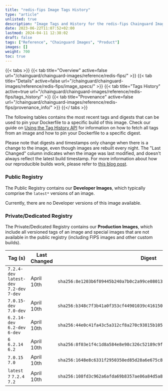 ```yaml
---
title: "redis-fips Image Tags History"
type: "article"
unlisted: true
description: "Image Tags and History for the redis-fips Chainguard Image"
date: 2023-06-22T11:07:52+02:00
lastmod: 2024-04-11 12:38:02
draft: false
tags: ["Reference", "Chainguard Images", "Product"]
images: []
weight: 700
toc: true
---
```


{{< tabs >}}
{{< tab title="Overview" active=false url="/chainguard/chainguard-images/reference/redis-fips/" >}}
{{< tab title="Details" active=false url="/chainguard/chainguard-images/reference/redis-fips/image_specs/" >}}
{{< tab title="Tags History" active=true url="/chainguard/chainguard-images/reference/redis-fips/tags_history/" >}}
{{< tab title="Provenance" active=false url="/chainguard/chainguard-images/reference/redis-fips/provenance_info/" >}}
{{</ tabs >}}

The following tables contains the most recent tags and digests that can be used to pin your Dockerfile to a specific build of this image. Check our guide on [Using the Tag History API](/chainguard/chainguard-images/using-the-tag-history-api/) for information on how to fetch all tags from an image and how to pin your Dockerfile to a specific digest.

Please note that digests and timestamps only change when there is a change to the image, even though images are rebuilt every night. The "Last Changed" column indicates when the image was last modified, and doesn't always reflect the latest build timestamp. For more information about how our reproducible builds work, please refer to [this blog post](https://www.chainguard.dev/unchained/reproducing-chainguards-reproducible-image-builds).

### Public Registry
The Public Registry contains our **Developer Images**, which typically comprise the `latest*` versions of an image.

Currently, there are no Developer versions of this image available.

### Private/Dedicated Registry
The Private/Dedicated Registry contains our **Production Images**, which include all versioned tags of an image and special images that are not available in the public registry (including FIPS images and other custom builds).

| Tag (s)                                     | Last Changed | Digest                                                                    |
|---------------------------------------------|--------------|---------------------------------------------------------------------------|
|  `7.2.4-dev` `latest-dev` `7.2-dev` `7-dev` | April 10th   | `sha256:8e1203b6f09445b240a7b0c2a99ce08013a02aee35589508a3c469f3dd125286` |
|  `7.0.15-dev` `7.0-dev`                     | April 10th   | `sha256:b348c7f3b41a0f353cf44901039c4161501f24515f9903104c0c00e5b169d65f` |
|  `6.2.14-dev` `6.2-dev` `6-dev`             | April 10th   | `sha256:44e0c41fa43c5a312cf8a270c93815b1054f378bbf4822c881a326a89330917f` |
|  `6` `6.2.14` `6.2`                         | April 10th   | `sha256:8f03e1f4c1d8a584e8e98c326c52189c9fd0dab9037d5614573c4e35360da113` |
|  `7.0.15` `7.0`                             | April 10th   | `sha256:1648e8c6331f2950350ed85d28a6e675c84933ffd36d1b5a1f57d34a3576f193` |
|  `latest` `7` `7.2.4` `7.2`                 | April 10th   | `sha256:108fd3c962a6afda69b8357ae06a84d5a8f72724d545d240a50703f17e57e506` |

